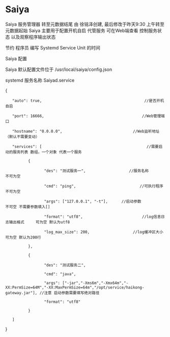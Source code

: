 # Saiya

Saiya 服务管理器
转至元数据结尾
由 徐铭泽创建, 最后修改于昨天9:30 上午转至元数据起始
Saiya 主要用于配置开机自启 代管服务 可在Web端查看 控制服务状态 以及观察程序输出状态

节约 程序员 编写 Systemd Service Unit 的时间

Saiya 配置

Saiya 默认配置文件位于 /usr/local/saiya/config.json

systemd 服务名称 Saiyad.service

{

       "auto": true,                                             //是否开机自启

       "port": 16666,                                           //Web管理端口

       "hostname": "0.0.0.0",                               //Web监听地址（默认不需要变动）

       "services": [                                              //需要启动的服务列表 数组，一个对象 代表一个服务

              {

                     "des": "测试服务一",                   //服务名称                          不可为空

                     "cmd": "ping",                            //可执行程序               不可为空

                     "args": ["127.0.0.1", "-t"],      //启动参数                          不可空 不需要参数填入[]

                     "format": "utf8",                          //log信息日志输出格式     可为空 默认为utf8

                     "log_max_size": 200,                   //log缓冲区大小                 可为空 默认为200行

              },

              {

                     "des": "测试服务二",

                     "cmd": "java",

                     "args": ["-jar","-Xms6m","-Xmx64m","-XX:PermSize=64M","-XX:MaxPermSize=64m","/opt/service/haikong-gateway.jar"], //注意 启动参数需要填写绝对路径

                     "format": "utf8"

              }

       ]

}

